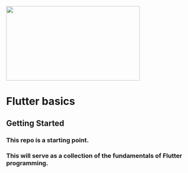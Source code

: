 <img src="https://www.adlibweb.com/wp-content/uploads/2021/12/Where-to-Find-and-Hire-Flutter-App-Developers-in-2022.jpeg" width="360" height="201"/>

# Flutter basics

## Getting Started

### This repo is a starting point.
### This will serve as a collection of the fundamentals of Flutter programming.

